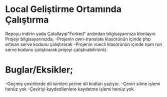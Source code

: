 # Local Geliştirme Ortamında Çalıştırma
Repoyu indirin yada Çatallayıp"Forked" ardından bilgisayarınıza klonlayın.
Projeyi bilgisayarınızda;
-Projenin own-translate klasörünün içinde php artisan serve kodunu çalıştırarak
-Projenin vuecli klasörünün içinde npm run serve kodunu çalıştırarak
projeyi çalıştırabilirsiniz.

# Buglar/Eksikler;
-Geçmiş çevirilerde dil isimleri yerine dil kodları yazıyor.
-Çeviri silme işlemi henüz yok
-Çeviriyi kaydedilenlere kaydetme işlemi henüz yok
